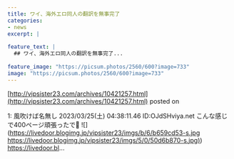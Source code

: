```yaml
---
title: ワイ、海外エロ同人の翻訳を無事完了
categories:
- news
excerpt: |
  
feature_text: |
  ## ワイ、海外エロ同人の翻訳を無事完了...
  
feature_image: "https://picsum.photos/2560/600?image=733"
image: "https://picsum.photos/2560/600?image=733"
---
```


[http://vipsister23.com/archives/10421257.html](http://vipsister23.com/archives/10421257.html)
posted on 

<!--more-->

1: 風吹けば名無し 2023/03/25(土) 04:38:11.46 ID:OJdSHviya.net こんな感じで400ページ頑張ったで🥰 ![](https://livedoor.blogimg.jp/vipsister23/imgs/b/6/b659cd53-s.jpg [https://livedoor.blogimg.jp/vipsister23/imgs/5/0/50d6b870-s.jpg)](https://livedoor.blogimg.jp/vipsister23/imgs/5/0/50d6b870-s.jpg)) https://livedoor.bl...
